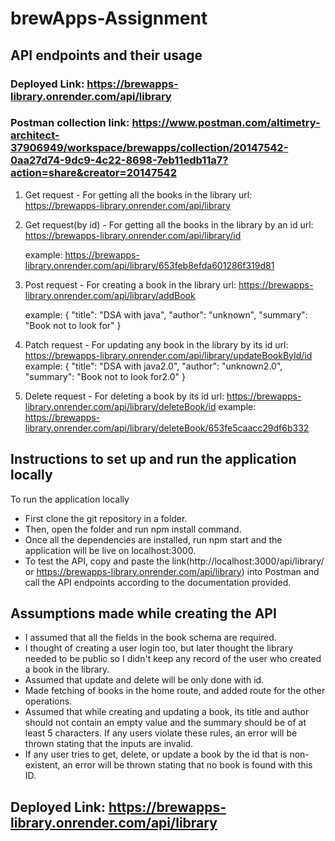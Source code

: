 # brewApps-Assignment

## API endpoints and their usage
### Deployed Link: https://brewapps-library.onrender.com/api/library
### Postman collection link: https://www.postman.com/altimetry-architect-37906949/workspace/brewapps/collection/20147542-0aa27d74-9dc9-4c22-8698-7eb11edb11a7?action=share&creator=20147542
1. Get request - For getting all the books in the library
	url: https://brewapps-library.onrender.com/api/library
	
2. Get request(by id) - For getting all the books in the library by an id
	url: https://brewapps-library.onrender.com/api/library/id

	example: https://brewapps-library.onrender.com/api/library/653feb8efda601286f319d81
	
3. Post request - For creating a book in the library
	url: https://brewapps-library.onrender.com/api/library/addBook

	example: 
		{
    			"title": "DSA with java",
    			"author": "unknown",
    			"summary": "Book not to look for"
		}

4. Patch request - For updating any book in the library by its id
	url: https://brewapps-library.onrender.com/api/library/updateBookById/id
	example:
		{
    			"title": "DSA with java2.0",
    			"author": "unknown2.0",
    			"summary": "Book not to look for2.0"
		}

5. Delete request - For deleting a book by its id
	url: https://brewapps-library.onrender.com/api/library/deleteBook/id
	example: https://brewapps-library.onrender.com/api/library/deleteBook/653fe5caacc29df6b332

## Instructions to set up and run the application locally
To run the application locally
  - First clone the git repository in a folder. 
  - Then, open the folder and run npm install command. 
  - Once all the dependencies are installed, run npm start and the application will be live on localhost:3000.
  - To test the API, copy and paste the link(http://localhost:3000/api/library/ or https://brewapps-library.onrender.com/api/library) into Postman and call the API endpoints according to the documentation provided.

## Assumptions made while creating the API
- I assumed that all the fields in the book schema are required.
- I thought of creating a user login too, but later thought the library needed to be public so I didn't keep any record of the user who created a book in the library. 
- Assumed that update and delete will be only done with id.
- Made fetching of books in the home route, and added route for the other operations.
- Assumed that while creating and updating a book, its title and author should not contain an empty value and the summary should be of at least 5 characters. If any users violate these rules, an error will be thrown stating that the inputs are invalid.
- If any user tries to get, delete, or update a book by the id that is non-existent, an error will be thrown stating that no book is found with this ID.

## Deployed Link: https://brewapps-library.onrender.com/api/library
